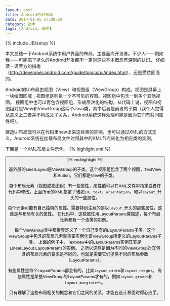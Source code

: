 ```yaml
---
layout: post
title: Android的UI布局
date: 2014-01-05 17:00:00
category: 技术
tags: [Android, 编程]
---
```

{% include JB/setup %}

本文总结一下Android系统中用户界面的布局，主要面向开发者。不少人——例如我——可能搞了挺久的Android开发都不一定对这些基本概念有深刻的认识。
仔细读一读官方的指南（<http://developer.android.com/guide/topics/ui/index.html>），还是受益匪浅的。

<!--more-->
Android的UI布局由视图（View）和视图组（ViewGroup）构成。视图是屏幕上一块绘图区域；视图组是则是一个不可见的容器。视图组中包含一到多个其他视图。
视图组中也可以再包含视图组，形成层次化的结构。从代码上说，视图和视图组对应View和ViewGroup这两个Java类，其中后者是前者的子类（我个人觉得从意义上二者并不构成父子关系，Android系统这样处理可能是因为它们有共同属性吧）。

建造UI布局既可以在代码里new出来这些类的实例，也可以通过XML的方式定义。Android系统在加载布局文件时将其中的XML节点转化为相应类的实例。

下面是一个XML布局文件示例。
{% highlight xml %}
<?xml version="1.0" encoding="utf-8"?>
<LinearLayout xmlns:android="http://schemas.android.com/apk/res/android"
			  android:layout_width="fill_parent" 
			  android:layout_height="fill_parent" 
			  android:orientation="vertical" >
	<TextView android:id="@+id/text"
			  android:layout_width="wrap_content"
			  android:layout_height="wrap_content"
			  android:text="Hello, I am a TextView" />
	<Button android:id="@+id/button"
			android:layout_width="wrap_content"
			android:layout_height="wrap_content"
			android:text="Hello, I am a Button" />
</LinearLayout>
{% endhighlight %}

最外层的LinerLayout是ViewGroup的子类。这个视图组包含了两个视图，TextView和Button，它们都是View的子类。

每个布局元素（视图或视图组）有一些属性，属性值可以在XML文件中指定或者在代码中修改。上面所示的XML指定了诸如`id`、`text`、`orientation`，和以`layout_`开头的一些属性。

每个元素可能有自己独特的属性。需要特别注意的是以`layout_`开头的那些属性。这些是与布局有关的属性。
在代码中，这些属性用LayoutParams类描述，每个布局元素都有一个该类的实例。

每个ViewGroup类中都嵌套定义了一个自己专有的LayoutParams子类。这个ViewGroup中包含的布局元素就需要实例化该ViewGroup所定义的LayoutParams子类。
上面的例子中，TextView中的LayoutParams实例其实是LinearLayout.LayoutParams的实例。
之所以这样是因为不同的ViewGroup对其包含的布局元素的要求是不同的，也就是需要它们提供不同的布局参数（LayoutParams）。

有些属性是每个LayoutParams都会有的，比如`layout_width`和`layout_height`。
有些属性是某些ViewGroup的LayoutParams才有的，例如`layout_gravit`和`layout_marginLeft`。

只有理解了这些布局相关的概念和它们之间的关系，才能在设计界面时得心应手。